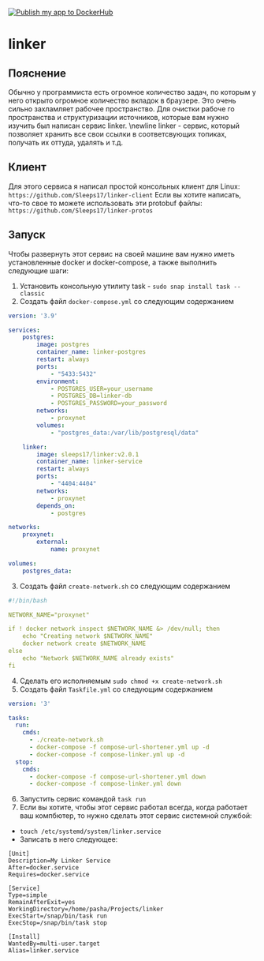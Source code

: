 [![Publish my app to DockerHub](https://github.com/Sleeps17/linker/actions/workflows/publish.yml/badge.svg?branch=main)](https://github.com/Sleeps17/linker/actions/workflows/publish.yml)

# linker
## Пояснение
Обычно у программиста есть огромное количество задач, по которым у него открыто огромное количество вкладок в браузере. Это очень сильно захламляет рабочее пространство. Для очистки рабоче
го пространства и структуризации источников, которые вам нужно изучить был написан сервис linker. \newline
linker - сервис, который позволяет хранить все свои ссылки в соответсвующих топиках, получать их оттуда, удалять и т.д.
## Клиент
Для этого сервиса я написал простой консольных клиент для Linux: ``https://github.com/Sleeps17/linker-client``
Если вы хотите написать, что-то свое то можете использовать эти protobuf файлы: ``https://github.com/Sleeps17/linker-protos``
## Запуск
Чтобы развернуть этот сервис на своей машине вам нужно иметь установленные docker и docker-compose, а также выполнить следующие шаги:
1) Установить консольную утилиту task - ``sudo snap install task --classic``
2) Создать файл ``docker-compose.yml`` со следующим содержанием
```yaml
version: '3.9'

services:
    postgres:
        image: postgres
        container_name: linker-postgres
        restart: always
        ports:
            - "5433:5432"
        environment:
            - POSTGRES_USER=your_username
            - POSTGRES_DB=linker-db
            - POSTGRES_PASSWORD=your_password
        networks:
            - proxynet
        volumes:
            - "postgres_data:/var/lib/postgresql/data"

    linker:
        image: sleeps17/linker:v2.0.1
        container_name: linker-service
        restart: always
        ports:
            - "4404:4404"
        networks:
            - proxynet
        depends_on:
            - postgres

networks:
    proxynet:
        external:
            name: proxynet

volumes:
    postgres_data:
```
3) Создать файл ``create-network.sh`` со следующим содержанием
```yaml
#!/bin/bash

NETWORK_NAME="proxynet"

if ! docker network inspect $NETWORK_NAME &> /dev/null; then
    echo "Creating network $NETWORK_NAME"
    docker network create $NETWORK_NAME
else
    echo "Network $NETWORK_NAME already exists"
fi
```
4) Сделать его исполняемым ``sudo chmod +x create-network.sh``
5) Создать файл ``Taskfile.yml`` со следующим содержанием
```yaml
version: '3'

tasks:
  run:
    cmds:
      - ./create-network.sh
      - docker-compose -f compose-url-shortener.yml up -d
      - docker-compose -f compose-linker.yml up -d
  stop:
    cmds:
      - docker-compose -f compose-url-shortener.yml down
      - docker-compose -f compose-linker.yml down
```
6) Запустить сервис командой ``task run``
7) Если вы хотите, чтобы этот сервис работал всегда, когда работает ваш компбютер, то нужно сделать этот сервис системной службой:
- ``touch /etc/systemd/system/linker.service``
- Записать в него следующее:
```
[Unit]
Description=My Linker Service
After=docker.service
Requires=docker.service

[Service]
Type=simple
RemainAfterExit=yes
WorkingDirectory=/home/pasha/Projects/linker
ExecStart=/snap/bin/task run
ExecStop=/snap/bin/task stop

[Install]
WantedBy=multi-user.target
Alias=linker.service
```

